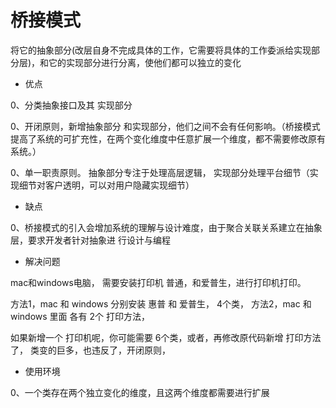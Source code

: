 # 桥接模式

将它的抽象部分(改层自身不完成具体的工作，它需要将具体的工作委派给实现部分层)，和它的实现部分进行分离，使他们都可以独立的变化

* 优点

0、分类抽象接口及其 实现部分

0、开闭原则，新增抽象部分 和实现部分，他们之间不会有任何影响。（桥接模式提高了系统的可扩充性，在两个变化维度中任意扩展一个维度，都不需要修改原有系统。）

0、单一职责原则。 抽象部分专注于处理高层逻辑， 实现部分处理平台细节（实现细节对客户透明，可以对用户隐藏实现细节）

* 缺点

0、桥接模式的引入会增加系统的理解与设计难度，由于聚合关联关系建立在抽象层，要求开发者针对抽象进 行设计与编程

* 解决问题

mac和windows电脑， 需要安装打印机 普通，和爱普生，进行打印机打印。

方法1，mac 和 windows 分别安装 惠普 和 爱普生， 4个类， 方法2，mac 和 windows 里面 各有 2个 打印方法，

如果新增一个 打印机呢，你可能需要 6个类，或者，再修改原代码新增 打印方法了， 类变的巨多，也违反了，开闭原则，

* 使用环境

0、一个类存在两个独立变化的维度，且这两个维度都需要进行扩展

